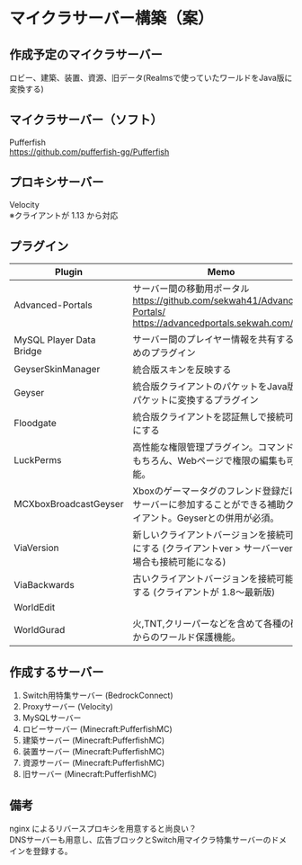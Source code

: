 # マイクラサーバー構築（案）

## 作成予定のマイクラサーバー
ロビー、建築、装置、資源、旧データ(Realmsで使っていたワールドをJava版に変換する)

## マイクラサーバー（ソフト）
Pufferfish  
https://github.com/pufferfish-gg/Pufferfish

## プロキシサーバー
Velocity  
※クライアントが 1.13 から対応

## プラグイン
| Plugin                     | Memo                                                                                                           |
|----------------------------|----------------------------------------------------------------------------------------------------------------|
| Advanced-Portals           | サーバー間の移動用ポータル<br/>https://github.com/sekwah41/Advanced-Portals/<br/>https://advancedportals.sekwah.com/ |
| MySQL Player Data Bridge   | サーバー間のプレイヤー情報を共有するためのプラグイン                                                           |
| GeyserSkinManager          | 統合版スキンを反映する                                                                                         |
| Geyser                     | 統合版クライアントのパケットをJava版のパケットに変換するプラグイン                                             |
| Floodgate                  | 統合版クライアントを認証無しで接続可能にする                                                                   |
| LuckPerms                  | 高性能な権限管理プラグイン。コマンドはもちろん、Webページで権限の編集も可能。                                  |
| MCXboxBroadcastGeyser      | Xboxのゲーマータグのフレンド登録だけでサーバーに参加することができる補助クライアント。Geyserとの併用が必須。   |
| ViaVersion                 | 新しいクライアントバージョンを接続可能にする (クライアントver > サーバーver の場合も接続可能になる)            |
| ViaBackwards               | 古いクライアントバージョンを接続可能にする (クライアントが 1.8～最新版)                                        |
| WorldEdit                  |                                                                                                                |
| WorldGurad                 | 火,TNT,クリーパーなどを含めて各種の破壊からのワールド保護機能。                                                |

## 作成するサーバー
1. Switch用特集サーバー (BedrockConnect)
2. Proxyサーバー (Velocity)
3. MySQLサーバー
4. ロビーサーバー (Minecraft:PufferfishMC)
5. 建築サーバー (Minecraft:PufferfishMC)
6. 装置サーバー (Minecraft:PufferfishMC)
7. 資源サーバー (Minecraft:PufferfishMC)
8. 旧サーバー (Minecraft:PufferfishMC)

## 備考

nginx によるリバースプロキシを用意すると尚良い？  
DNSサーバーも用意し、広告ブロックとSwitch用マイクラ特集サーバーのドメインを登録する。  
